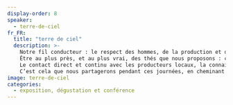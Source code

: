 ```yaml
---
display-order: 8
speaker:
  - terre-de-ciel
fr_FR:
  title: "terre de ciel"
  description: >-
    Notre fil conducteur : le respect des hommes, de la production et des terroirs.
    Être au plus près, et au plus vrai, des thés que nous proposons : cette idée est le fruit d’une histoire et d’une expérience vécues au fil des années.
    Le contact direct et continu avec les producteurs locaux, la connaissance approfondie des modes d’élaboration et des terroirs, ainsi que notre participation à la fabrication de nos thés constituent les bases de notre travail.
    C’est cela que nous partagerons pendant ces journées, en cheminant à la découverte de nos thés, de nos images, de notre histoire.
image: terre-de-ciel
categories:
  - exposition, dégustation et conférence
---
```

